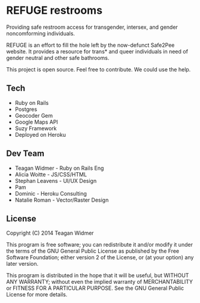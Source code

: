 # REFUGE restrooms

Providing safe restroom access for transgender, intersex, and gender noncomforming individuals.

REFUGE is an effort to fill the hole left by the now-defunct Safe2Pee website. It provides a resource for trans* and queer individuals in need of gender neutral and other safe bathrooms.

This project is open source. Feel free to contribute. We could use the help.

## Tech

* Ruby on Rails
* Postgres
* Geocoder Gem
* Google Maps API
* Suzy Framework
* Deployed on Heroku


## Dev Team

* Teagan Widmer - Ruby on Rails Eng
* Alicia Woitte - JS/CSS/HTML
* Stephan Leavens - UI/UX Design
* Pam
* Dominic - Heroku Consulting
* Natalie Roman - Vector/Raster Design

## License

Copyright (C) 2014 Teagan Widmer

This program is free software; you can redistribute it and/or modify
it under the terms of the GNU General Public License as published by
the Free Software Foundation; either version 2 of the License, or
(at your option) any later version.

This program is distributed in the hope that it will be useful,
but WITHOUT ANY WARRANTY; without even the implied warranty of
MERCHANTABILITY or FITNESS FOR A PARTICULAR PURPOSE.  See the
GNU General Public License for more details.
